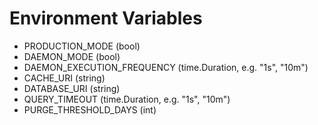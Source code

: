 # Environment Variables
- PRODUCTION_MODE (bool)
- DAEMON_MODE (bool)
- DAEMON_EXECUTION_FREQUENCY (time.Duration, e.g. "1s", "10m")
- CACHE_URI (string)
- DATABASE_URI (string)
- QUERY_TIMEOUT (time.Duration, e.g. "1s", "10m")
- PURGE_THRESHOLD_DAYS (int)
